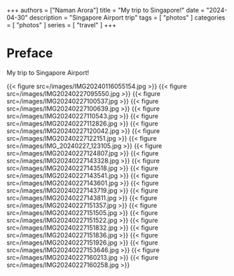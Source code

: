 +++
authors = ["Naman Arora"]
title = "My trip to Singapore!"
date = "2024-04-30"
description = "Singapore Airport trip"
tags = [
    "photos"
]
categories = [
    "photos"
]
series = [
    "travel"
]
+++

# Preface

My trip to Singapore Airport!

{{< figure src=/images/IMG20240116055154.jpg >}}
{{< figure src=/images/IMG20240227095550.jpg >}}
{{< figure src=/images/IMG20240227100537.jpg >}}
{{< figure src=/images/IMG20240227100639.jpg >}}
{{< figure src=/images/IMG20240227110543.jpg >}}
{{< figure src=/images/IMG20240227112826.jpg >}}
{{< figure src=/images/IMG20240227120042.jpg >}}
{{< figure src=/images/IMG20240227122151.jpg >}}
{{< figure src=/images/IMG_20240227_123105.jpg >}}
{{< figure src=/images/IMG20240227124807.jpg >}}
{{< figure src=/images/IMG20240227143328.jpg >}}
{{< figure src=/images/IMG20240227143518.jpg >}}
{{< figure src=/images/IMG20240227143541.jpg >}}
{{< figure src=/images/IMG20240227143601.jpg >}}
{{< figure src=/images/IMG20240227143719.jpg >}}
{{< figure src=/images/IMG20240227143811.jpg >}}
{{< figure src=/images/IMG20240227151357.jpg >}}
{{< figure src=/images/IMG20240227151505.jpg >}}
{{< figure src=/images/IMG20240227151522.jpg >}}
{{< figure src=/images/IMG20240227151832.jpg >}}
{{< figure src=/images/IMG20240227151836.jpg >}}
{{< figure src=/images/IMG20240227151926.jpg >}}
{{< figure src=/images/IMG20240227153646.jpg >}}
{{< figure src=/images/IMG20240227160213.jpg >}}
{{< figure src=/images/IMG20240227160258.jpg >}}